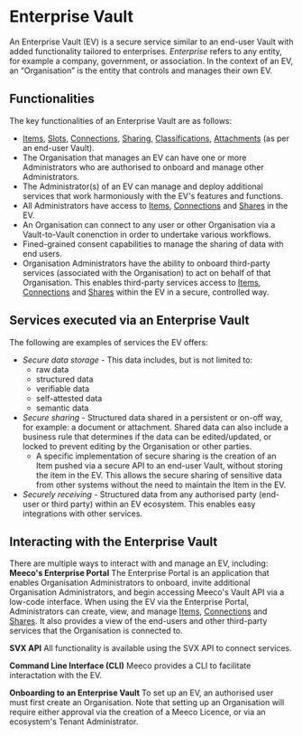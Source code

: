 # Enterprise Vault

An Enterprise Vault (EV) is a secure service similar to an end-user Vault with added functionality tailored to enterprises. _Enterprise_ refers to any entity, for example a company, government, or association. In the context of an EV, an “Organisation” is the entity that controls and manages their own EV.

## Functionalities

The key functionalities of an Enterprise Vault are as follows:
- [Items](docs/guides/vault/items-and-slots.md), [Slots](docs/guides/vault/items-and-slots.md), [Connections](docs/guides/vault/connections-and-sharing.md), [Sharing](docs/guides/vault/connections-and-sharing.md), [Classifications](docs/guides/vault/classification-hierarchies.md), [Attachments](docs/guides/vault/attachments.md) (as per an end-user Vault).
- The Organisation that manages an EV can have one or more Administrators who are authorised to onboard and manage other Administrators.
- The Administrator(s) of an EV can manage and deploy additional services that work harmoniously with the EV's features and functions.
- All Administrators have access to [Items](docs/guides/vault/items-and-slots.md), [Connections](docs/guides/vault/connections-and-sharing.md) and [Shares](docs/guides/vault/connections-and-sharing.md) in the EV.
- An Organisation can connect to any user or other Organisation via a Vault-to-Vault conenction in order to undertake various workflows.
- Fined-grained consent capabilities to manage the sharing of data with end users.
- Organisation Administrators have the ability to onboard third-party services (associated with the Organisation) to act on behalf of that Organisation. This enables third-party services access to [Items](docs/guides/vault/items-and-slots.md), [Connections](docs/guides/vault/connections-and-sharing.md) and [Shares](docs/guides/vault/connections-and-sharing.md) within the EV in a secure, controlled way.

## Services executed via an Enterprise Vault

The following are examples of services the EV offers:
- _Secure data storage_ - This data includes, but is not limited to:
  - raw data
  - structured data
  - verifiable data
  - self-attested data
  - semantic data
- _Secure sharing_ - Structured data shared in a persistent or on-off way, for example: a document or attachment. Shared data can also include a business rule that determines if the data can be edited/updated, or locked to prevent editing by the Organisation or other parties.
  - A specific implementation of secure sharing is the creation of an Item pushed via a secure API to an end-user Vault, without storing the item in the EV. This allows the secure sharing of sensitive data from other systems without the need to maintain the Item in the EV.
- _Securely receiving_ - Structured data from any authorised party (end-user or third party) within an EV ecosystem. This enables easy integrations with other services.

## Interacting with the Enterprise Vault

There are multiple ways to interact with and manage an EV, including:
**Meeco's Enterprise Portal**
The Enterprise Portal is an application that enables Organisation Administrators to onboard, invite additional Organisation Administrators, and begin accessing Meeco's Vault API via a low-code interface. When using the EV via the Enterprise Portal, Administrators can create, view, and manage [Items](docs/guides/vault/items-and-slots.md), [Connections](docs/guides/vault/connections-and-sharing.md) and [Shares](docs/guides/vault/connections-and-sharing.md). It also provides a view of the end-users and other third-party services that the Organisation is connected to.

**SVX API**
All functionality is available using the SVX API to connect services.

**Command Line Interface (CLI)**
Meeco provides a CLI to facilitate interactation with the EV.

**Onboarding to an Enterprise Vault**
To set up an EV, an authorised user must first create an Organisation. Note that setting up an Organisation will require either approval via the creation of a Meeco Licence, or via an ecosystem's Tenant Administrator.
